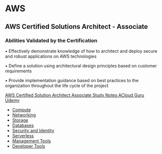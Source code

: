 
# AWS


## AWS Certified Solutions Architect - Associate

### Abilities Validated by the Certification

• Effectively demonstrate knowledge of how to architect and deploy secure and robust applications on AWS technologies

• Define a solution using architectural design principles based on customer requirements

• Provide implementation guidance based on best practices to the organization throughout the life cycle of the project


 [AWS Certified Solution Architect Associate Study Notes ACloud Guru Udemy](AwsCsa2018)


- [Compute](Compute.md)
- [Networking](Networking.md)
- [Storage](Storage.md)
- [Databases](Databases.md)
- [Security and Identity](SecurityIdentity.md)
- [Serverless](Serverless.md)
- [Management Tools](ManagementTools.md)
- [Developer Tools](DveloperTools.md)

